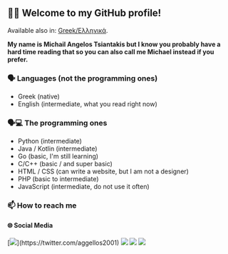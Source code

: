 ## 👋🏻 Welcome to my GitHub profile!

Available also in: [Greek/Ελληνικά](README_gr.md).

**My name is Michail Angelos Tsiantakis but I know you probably have a hard time reading that so you can also call me Michael instead if you prefer.**

### 🗣️ Languages (not the programming ones)

* Greek (native)
* English (intermediate, what you read right now)

### 🗣️💻 The programming ones

* Python (intermediate)
* Java / Kotlin (intermediate)
* Go (basic, I'm still learning)
* C/C++ (basic / and super basic)
* HTML / CSS (can write a website, but I am not a designer)
* PHP (basic to intermediate)
* JavaScript (intermediate, do not use it often)

### 📫 How to reach me

#### 🌐 Social Media

[![](https://img.shields.io/badge/X(formerly&nbsp;Twitter)-%2312100E.svg?&style=for-the-badge&logo=x)](https://twitter.com/aggellos2001)
[![](https://img.shields.io/badge/linkedin-%230077B5.svg?&style=for-the-badge&logo=linkedin&logoColor=white)](https://www.linkedin.com/in/mtsiantakis/)
[![](https://img.shields.io/badge/medium-%2312100E.svg?&style=for-the-badge&logo=medium&logoColor=white)](https://medium.com/@aggellos2001)
[![](https://img.shields.io/badge/GitHub-%2312100E.svg?&style=for-the-badge&logo=Github&logoColor=white)](https://github.com/aggellos2001/)
